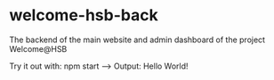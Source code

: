 # welcome-hsb-back
The backend of the main website and admin dashboard of the project Welcome@HSB 

Try it out with: npm start   -->    Output: Hello World!